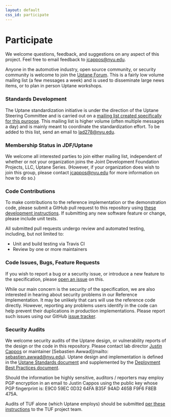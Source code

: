 ```yaml
---
layout: default
css_id: participate
---
```


# Participate

We welcome questions, feedback, and suggestions on any aspect of this project.
Feel free to email feedback to [jcappos@nyu.edu](mailto:jcappos@nyu.edu).

Anyone in the automotive industry, open source community, or security community
is welcome to join the
[Uptane Forum](https://groups.google.com/forum/#!forum/uptane-forum).
This is a fairly low volume mailing list (a few messages a week) and is used
to disseminate large news items, or to plan in person Uptane workshops.

### Standards Development
The Uptane standardization initiative is under the direction of the Uptane
Steering Committee and is carried out on a
[mailing list created specifically for this purpose](https://groups.google.com/forum/#!forum/uptane-standards).
This mailing list is higher volume (often multiple messages a day) and is
mainly meant to coordinate the standardization effort. To be added to this list, send an email to [lad278@nyu.edu](mailto:lad278@nyu.edu).

### Membership Status in JDF/Uptane
We welcome all interested parties to join either mailing list, independent of  
whether or not your organization joins the Joint Development Foundation Projects, LLC, Uptane Series.  (However, if your
organization does wish to join this group, please contact jcappos@nyu.edu
for more information on how to do so.)

### Code Contributions
To make contributions to the reference
implementation or the demonstration code, please submit a GitHub
pull request to this repository using
[these development instructions](https://github.com/secure-systems-lab/lab-guidelines/blob/master/dev-workflow.md).
If submitting any new software feature or change, please include unit tests.

All submitted pull requests undergo review and automated testing, including, but
not limited to:
* Unit and build testing via Travis CI
* Review by one or more maintainers

### Code Issues, Bugs, Feature Requests

If you wish to report a bug or a security issue, or introduce a new feature to
the specification, please [open an issue](https://github.com/uptane/uptane-standard/issues/new)
on this.

While our main concern is the security of the specification, we are
also interested in hearing about security problems in our Reference
Implementation. It may be unlikely that cars will use the reference code directly.
However, reporting any problems users identify in the code can help prevent their
duplications in production implementations. Please report such issues
using our GitHub [issue tracker](https://github.com/uptane/uptane/issues).

### Security Audits

We welcome security audits of the Uptane design, or vulnerability reports of
the design or the code in this repository. Please contact lab director
[Justin Cappos](mailto:jcappos@nyu.edu) or maintainer [Sebastien Awwad](mailto: sebastien.awwad@nyu.edu).
Uptane design and implementation is defined in the [Uptane Standards document](https://uptane.github.io/uptane-standard/uptane-standard.html) and supplemented by the [Deployment Best Practices document](https://uptane.github.io/deployment-considerations/index.html).

Should the information be highly sensitive, auditors / reporters may employ
PGP encryption in an email to Justin Cappos using the public key whose PGP
fingerprint is: E9C0 59EC 0D32 64FA B35F  94AD 465B F9F6 F8EB 475A.

Audits of TUF alone (which Uptane employs) should be submitted
[per these instructions](https://github.com/theupdateframework/tuf/blob/develop/docs/GOVERNANCE.md#tuf-governance) to the TUF project team.

